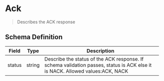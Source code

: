 # Ack

> Describes the ACK response

## Schema Definition

| **Field** | **Type** | **Description**                                                                                                               |
| --------- | -------- | ----------------------------------------------------------------------------------------------------------------------------- |
| status    | string   | Describe the status of the ACK response. If schema validation passes, status is ACK else it is NACK. Allowed values:ACK, NACK |

